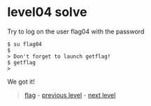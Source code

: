 # level04 solve

Try to log on the user flag04 with the password

```
$ su flag04
$ 
> Don't forget to launch getflag!
$ getflag
> 
```

We got it!

> <a href="../flag">flag</a> - <a href="../../level03">previous level</a> - <a href="../../level05">next level</a>
